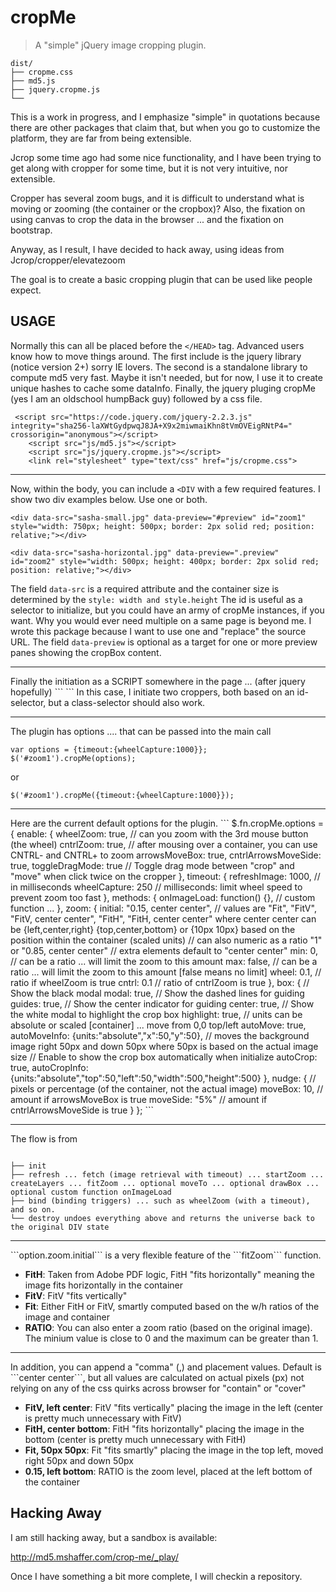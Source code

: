 # cropMe
<blockquote>
<p>A "simple" jQuery image cropping plugin.</p>
</blockquote>


<pre><code>dist/
├── cropme.css
├── md5.js
├── jquery.cropme.js
└── 
</code></pre>

This is a work in progress, and I emphasize "simple" in quotations because there are other packages that claim that, but when you go to customize the platform, they are far from being extensible.

Jcrop some time ago had some nice functionality, and I have been trying to get along with cropper for some time, but it is not very intuitive, nor extensible.

Cropper has several zoom bugs, and it is difficult to understand what is moving or zooming (the container or the cropbox)?  Also, the fixation on using canvas to crop the data in the browser ... and the fixation on bootstrap.

Anyway, as I result, I have decided to hack away, using ideas from Jcrop/cropper/elevatezoom

The goal is to create a basic cropping plugin that can be used like people expect.

## USAGE

Normally this can all be placed before the ```</HEAD>``` tag.  Advanced users know how to move things around.  The first include is the jquery library (notice version 2+) sorry IE lovers.
The second is a standalone library to compute md5 very fast.  Maybe it isn't needed, but for now, I use it to create unique hashes to cache some dataInfo.
Finally, the jquery pluging cropMe (yes I am an oldschool humpBack guy) followed by a css file.

```
 <script src="https://code.jquery.com/jquery-2.2.3.js"   integrity="sha256-laXWtGydpwqJ8JA+X9x2miwmaiKhn8tVmOVEigRNtP4="   crossorigin="anonymous"></script>
	<script src="js/md5.js"></script>
	<script src="js/jquery.cropme.js"></script>
	<link rel="stylesheet" type="text/css" href="js/cropme.css">
```

<HR />

Now, within the body, you can include a ```<DIV``` with a few required features.  I show two div examples below.  Use one or both.

```
<div data-src="sasha-small.jpg" data-preview="#preview" id="zoom1" style="width: 750px; height: 500px; border: 2px solid red; position: relative;"></div> 

<div data-src="sasha-horizontal.jpg" data-preview=".preview" id="zoom2" style="width: 500px; height: 400px; border: 2px solid red; position: relative;"></div> 
```
The field ```data-src``` is a required attribute and the container size is determined by the ```style: width and style.height```
The id is useful as a selector to initialize, but you could have an army of cropMe instances, if you want.  Why you would ever need multiple on a same page is beyond me.  I wrote this package because I want to use one and "replace" the source URL.
The field ```data-preview``` is optional as a target for one or more preview panes showing the cropBox content.

<HR />
Finally the initiation as a SCRIPT somewhere in the page ... (after jquery hopefully)
```
<SCRIPT>
 $( document ).ready(function() {
          $('#zoom1').cropMe(); 
	        $('#zoom2').cropMe(); 
	});
</SCRIPT>
```
In this case, I initiate two croppers, both based on an id-selector, but a class-selector should also work.

<HR />

The plugin has options .... that can be passed into the main call
```
var options = {timeout:{wheelCapture:1000}};
$('#zoom1').cropMe(options); 
```

or

```
$('#zoom1').cropMe({timeout:{wheelCapture:1000}}); 
```

<HR />
Here are the current default options for the plugin.  
```
$.fn.cropMe.options = {
				enable: {
						wheelZoom: true, // can you zoom with the 3rd mouse button (the wheel)
						cntrlZoom: true, // after mousing over a container, you can use CNTRL- and CNTRL+ to zoom
						arrowsMoveBox: true, 
						cntrlArrowsMoveSide: true,
						toggleDragMode: true		// Toggle drag mode between "crop" and "move" when click twice on the cropper
						},
				timeout: {
						refreshImage: 1000, // in milliseconds
						wheelCapture: 250 // milliseconds: limit wheel speed to prevent zoom too fast
						},
				methods: {
						onImageLoad: function() {},  // custom function ... 
						},
				zoom:	{
						initial: "0.15, center center",  // values are "Fit", "FitV", "FitV, center center", "FitH", "FitH, center center" where center center can be {left,center,right} {top,center,bottom} or {10px 10px} based on the position within the container (scaled units)
										// can also numeric as a ratio "1" or "0.85, center center"
										// extra elements default to "center center"
						min: 0,			// can be a ratio ... will limit the zoom to this amount 
						max: false,		// can be a ratio ... will limit the zoom to this amount [false means no limit]
						wheel:  0.1,	// ratio if wheelZoom is true
						cntrl:  0.1		// ratio of cntrlZoom is true						
						},
				box:	{
						// Show the black modal
						modal: true,
						// Show the dashed lines for guiding
						guides: true,
						// Show the center indicator for guiding
						center: true,
						// Show the white modal to highlight the crop box
						highlight: true,
						// units can be absolute or scaled [container] ... move from 0,0 top/left
						autoMove: true,
						autoMoveInfo: {units:"absolute","x":50,"y":50},  // moves the background image right 50px and down 50px where 50px is based on the actual image size
						// Enable to show the crop box automatically when initialize
						autoCrop: true,
						autoCropInfo: {units:"absolute","top":50,"left":50,"width":500,"height":500}
						},				
				nudge:	{	// pixels or percentage (of the container, not the actual image) 
						moveBox: 10,	// amount if arrowsMoveBox is true
						moveSide: "5%"	// amount if cntrlArrowsMoveSide is true
						}
			};
```

<HR />

The flow is from

<pre><code>
├── init
├── refresh ... fetch (image retrieval with timeout) ... startZoom ... createLayers ... fitZoom ... optional moveTo ... optional drawBox ... optional custom function onImageLoad
├── bind (binding triggers) ... such as wheelZoom (with a timeout), and so on.
└── destroy undoes everything above and returns the universe back to the original DIV state
</code></pre>

<HR />
```option.zoom.initial``` is a very flexible feature of the ```fitZoom``` function.

* **FitH**: Taken from Adobe PDF logic, FitH "fits horizontally" meaning the image fits horizontally in the container
* **FitV**: FitV "fits vertically"
* **Fit**: Either FitH or FitV, smartly computed based on the w/h ratios of the image and container
* **RATIO**: You can also enter a zoom ratio (based on the original image).  The minium value is close to 0 and the maximum can be greater than 1.

<HR />
In addition, you can append a "comma" (,) and placement values.  Default is ```center center```, but all values are calculated on actual pixels (px) not relying on any of the css quirks across browser for "contain" or "cover"


* **FitV, left center**: FitV "fits vertically" placing the image in the left (center is pretty much unnecessary with FitV)
* **FitH, center bottom**: FitH "fits horizontally" placing the image in the bottom (center is pretty much unnecessary with FitH)
* **Fit, 50px 50px**: Fit "fits smartly" placing the image in the top left, moved right 50px and down 50px
* **0.15, left bottom**: RATIO is the zoom level, placed at the left bottom of the container


## Hacking Away ##

I am still hacking away, but a sandbox is available:

http://md5.mshaffer.com/crop-me/_play/

Once I have something a bit more complete, I will checkin a repository.
